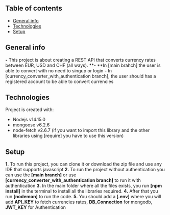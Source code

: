 ## Table of contents
* [General info](#general-info)
* [Technologies](#technologies)
* [Setup](#setup)

## General info
**-** This project is about creating a REST API that converts currency rates between EUR, USD and CHF (all ways).
**- **In [main brahch] the user is able to convert with no need to singup or login 
**-** In [currency_converter_with_authentication branch], the user should has a registered account to be able to convert currencies 
	
## Technologies
Project is created with:
* Nodejs v14.15.0
* mongoose v6.2.6
* node-fetch v2.6.7 (if you want to import this library and the other libraries using [require] you have to use this version)


## Setup
**1.**  To run this project, you can clone it or download the zip file and use any IDE that supports javascript 
**2.**  To run the project without authentication you can use the **[main branch]** or use **[currency_converter_with_authentication branch]** to run it with authentication 
**3.**  In the main folder where all the files exists, you run **[npm install]** in the terminal to install all the libraries required.
**4.**  After that you run **[nodemon]** to run the code.
**5.**  You should add a **[.env]** where you will add **API_KEY** to fetch currencies rates, **DB_Connection** for mongodb, **JWT_KEY** for Authentication
